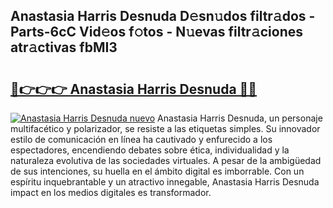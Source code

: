 ## Anastasia Harris Desnuda D𝚎sn𝚞dos filtr𝚊dos - Parts-6cC Vid𝚎os f𝚘tos - N𝚞evas filtr𝚊ciones atr𝚊ctivas fbMI3

# <h2><a href="http://mb3gib0.tromn.icu/?c=Anastasia+Harris+Desnuda">🔗👉👉👉 Anastasia Harris Desnuda 🔗🔗</a></h2>

[![Anastasia Harris Desnuda nuevo](https://i.imgur.com/pEAQMta.gif)](http://mb3gib0.tromn.icu/?c=Anastasia+Harris+Desnuda)
Anastasia Harris Desnuda, un personaje multifacético y polarizador, se resiste a las etiquetas simples. Su innovador estilo de comunicación en línea ha cautivado y enfurecido a los espectadores, encendiendo debates sobre ética, individualidad y la naturaleza evolutiva de las sociedades virtuales. A pesar de la ambigüedad de sus intenciones, su huella en el ámbito digital es imborrable. Con un espíritu inquebrantable y un atractivo innegable, Anastasia Harris Desnuda impact en los medios digitales es transformador.
